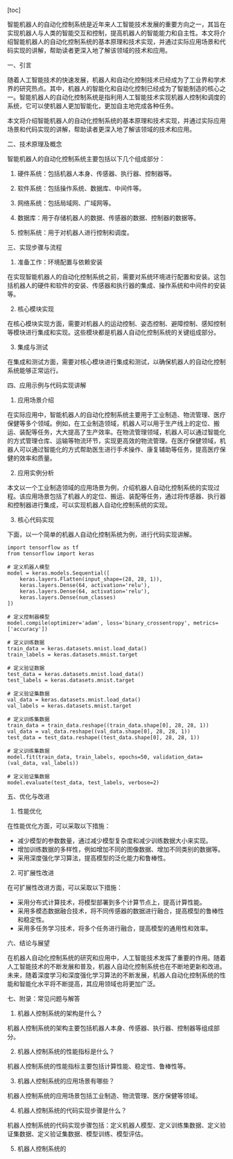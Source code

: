 
[toc]                    
                
                
智能机器人的自动化控制系统是近年来人工智能技术发展的重要方向之一，其旨在实现机器人与人类的智能交互和控制，提高机器人的智能能力和自主性。本文将介绍智能机器人的自动化控制系统的基本原理和技术实现，并通过实际应用场景和代码实现的讲解，帮助读者更深入地了解该领域的技术和应用。

一、引言

随着人工智能技术的快速发展，机器人和自动化控制技术已经成为了工业界和学术界的研究热点。其中，机器人的智能化和自动化控制已经成为了智能制造的核心之一。智能机器人的自动化控制系统是指利用人工智能技术实现机器人控制和调度的系统，它可以使机器人更加智能化，更加自主地完成各种任务。

本文将介绍智能机器人的自动化控制系统的基本原理和技术实现，并通过实际应用场景和代码实现的讲解，帮助读者更深入地了解该领域的技术和应用。

二、技术原理及概念

智能机器人的自动化控制系统主要包括以下几个组成部分：

1. 硬件系统：包括机器人本身、传感器、执行器、控制器等。

2. 软件系统：包括操作系统、数据库、中间件等。

3. 网络系统：包括局域网、广域网等。

4. 数据库：用于存储机器人的数据、传感器的数据、控制器的数据等。

5. 控制系统：用于对机器人进行控制和调度。

三、实现步骤与流程

1. 准备工作：环境配置与依赖安装

在实现智能机器人的自动化控制系统之前，需要对系统环境进行配置和安装。这包括机器人的硬件和软件的安装、传感器和执行器的集成、操作系统和中间件的安装等。

2. 核心模块实现

在核心模块实现方面，需要对机器人的运动控制、姿态控制、避障控制、感知控制等模块进行集成和实现。这些模块都是机器人自动化控制系统的关键组成部分。

3. 集成与测试

在集成和测试方面，需要对核心模块进行集成和测试，以确保机器人的自动化控制系统能够正常运行。

四、应用示例与代码实现讲解

1. 应用场景介绍

在实际应用中，智能机器人的自动化控制系统主要用于工业制造、物流管理、医疗保健等多个领域。例如，在工业制造领域，机器人可以用于生产线上的定位、搬运、装配等任务，大大提高了生产效率。在物流管理领域，机器人可以通过智能化的方式管理仓库、运输等物流环节，实现更高效的物流管理。在医疗保健领域，机器人可以通过智能化的方式帮助医生进行手术操作、康复辅助等任务，提高医疗保健的效率和质量。

2. 应用实例分析

本文以一个工业制造领域的应用场景为例，介绍机器人自动化控制系统的实现过程。该应用场景包括了机器人的定位、搬运、装配等任务，通过将传感器、执行器和控制器进行集成，可以实现机器人自动化控制系统的实现。

3. 核心代码实现

下面，以一个简单的机器人自动化控制系统为例，进行代码实现讲解。

```
import tensorflow as tf
from tensorflow import keras

# 定义机器人模型
model = keras.models.Sequential([
    keras.layers.Flatten(input_shape=(28, 28, 1)),
    keras.layers.Dense(64, activation='relu'),
    keras.layers.Dense(64, activation='relu'),
    keras.layers.Dense(num_classes)
])

# 定义控制器模型
model.compile(optimizer='adam', loss='binary_crossentropy', metrics=['accuracy'])

# 定义训练数据
train_data = keras.datasets.mnist.load_data()
train_labels = keras.datasets.mnist.target

# 定义验证数据
test_data = keras.datasets.mnist.load_data()
test_labels = keras.datasets.mnist.target

# 定义验证集数据
val_data = keras.datasets.mnist.load_data()
val_labels = keras.datasets.mnist.target

# 定义训练集数据
train_data = train_data.reshape((train_data.shape[0], 28, 28, 1))
val_data = val_data.reshape((val_data.shape[0], 28, 28, 1))
test_data = test_data.reshape((test_data.shape[0], 28, 28, 1))

# 定义训练集数据
model.fit(train_data, train_labels, epochs=50, validation_data=(val_data, val_labels))

# 定义验证集数据
model.evaluate(test_data, test_labels, verbose=2)
```

五、优化与改进

1. 性能优化

在性能优化方面，可以采取以下措施：

- 减少模型的参数数量，通过减少模型复杂度和减少训练数据大小来实现。
- 增加训练数据的多样性，例如增加不同的图像数据、增加不同类别的数据等。
- 采用深度强化学习算法，提高模型的泛化能力和鲁棒性。

2. 可扩展性改进

在可扩展性改进方面，可以采取以下措施：

- 采用分布式计算技术，将模型部署到多个计算节点上，提高计算性能。
- 采用多模态数据融合技术，将不同传感器的数据进行融合，提高模型的鲁棒性和稳定性。
- 采用多任务学习技术，将多个任务进行融合，提高模型的通用性和效率。

六、结论与展望

在机器人自动化控制系统的研究和应用中，人工智能技术发挥了重要的作用。随着人工智能技术的不断发展和普及，机器人自动化控制系统也在不断地更新和改进。未来，随着深度学习和深度强化学习算法的不断发展，机器人自动化控制系统的性能和智能化水平将不断提高，其应用领域也将更加广泛。

七、附录：常见问题与解答

1. 机器人控制系统的架构是什么？

机器人控制系统的架构主要包括机器人本身、传感器、执行器、控制器等组成部分。

2. 机器人控制系统的性能指标是什么？

机器人控制系统的性能指标主要包括计算性能、稳定性、鲁棒性等。

3. 机器人控制系统的应用场景有哪些？

机器人控制系统的应用场景包括工业制造、物流管理、医疗保健等领域。

4. 机器人控制系统的代码实现步骤是什么？

机器人控制系统的代码实现步骤包括：定义机器人模型、定义训练集数据、定义验证集数据、定义验证集数据、模型训练、模型评估。

5. 机器人控制系统的

